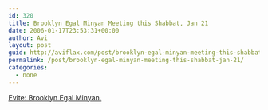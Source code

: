 ```yaml
---
id: 320
title: Brooklyn Egal Minyan Meeting this Shabbat, Jan 21
date: 2006-01-17T23:53:31+00:00
author: Avi
layout: post
guid: http://aviflax.com/post/brooklyn-egal-minyan-meeting-this-shabbat-jan-21/
permalink: /post/brooklyn-egal-minyan-meeting-this-shabbat-jan-21/
categories:
  - none
---
```

[Evite: Brooklyn Egal Minyan.](http://www.evite.com/pages/invite/viewInvite.jsp?event=LAJNMXUGHCCEVGAUFBTR)